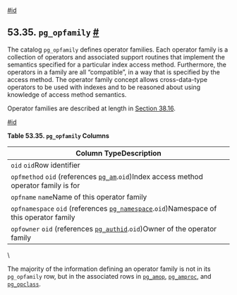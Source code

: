 [#id](#CATALOG-PG-OPFAMILY)

## 53.35. `pg_opfamily` [#](#CATALOG-PG-OPFAMILY)



The catalog `pg_opfamily` defines operator families. Each operator family is a collection of operators and associated support routines that implement the semantics specified for a particular index access method. Furthermore, the operators in a family are all “compatible”, in a way that is specified by the access method. The operator family concept allows cross-data-type operators to be used with indexes and to be reasoned about using knowledge of access method semantics.

Operator families are described at length in [Section 38.16](xindex).

[#id](#id-1.10.4.37.5)

**Table 53.35. `pg_opfamily` Columns**

| Column TypeDescription                                                                                               |
| -------------------------------------------------------------------------------------------------------------------- |
| `oid` `oid`Row identifier                                                                                            |
| `opfmethod` `oid` (references [`pg_am`](catalog-pg-am).`oid`)Index access method operator family is for         |
| `opfname` `name`Name of this operator family                                                                         |
| `opfnamespace` `oid` (references [`pg_namespace`](catalog-pg-namespace).`oid`)Namespace of this operator family |
| `opfowner` `oid` (references [`pg_authid`](catalog-pg-authid).`oid`)Owner of the operator family                |

\


The majority of the information defining an operator family is not in its `pg_opfamily` row, but in the associated rows in [`pg_amop`](catalog-pg-amop), [`pg_amproc`](catalog-pg-amproc), and [`pg_opclass`](catalog-pg-opclass).